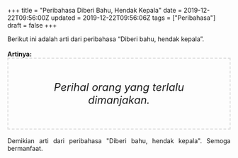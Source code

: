 +++
title = "Peribahasa Diberi Bahu, Hendak Kepala"
date = 2019-12-22T09:56:00Z
updated = 2019-12-22T09:56:06Z
tags = ["Peribahasa"]
draft = false
+++

<div dir="ltr" style="text-align: left;" trbidi="on"><div style="text-align: justify;">Berikut ini adalah arti dari peribahasa “Diberi bahu, hendak kepala”.</div><br /><div style="text-align: justify;"><b>Artinya:</b></div><div style="border: 2px dashed #ddd; font-size: 24px; height: auto; margin: 0 auto; padding: 50px; text-align: center; width: auto;"><i>Perihal orang yang terlalu dimanjakan.</i></div><br /><div style="text-align: justify;">Demikian arti dari peribahasa "Diberi bahu, hendak kepala". Semoga bermanfaat.</div></div>
